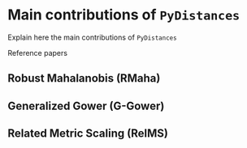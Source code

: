 # Main contributions of `PyDistances`

Explain here the main contributions of `PyDistances` 

Reference papers 

## Robust Mahalanobis (RMaha)

## Generalized Gower  (G-Gower)

## Related Metric Scaling (RelMS)